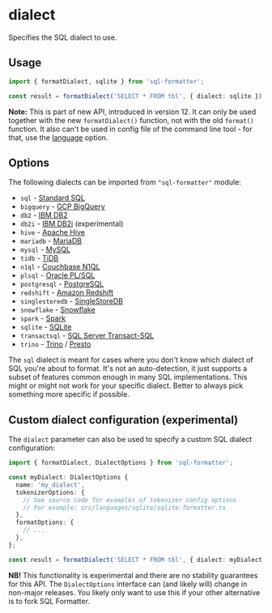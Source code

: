 # dialect

Specifies the SQL dialect to use.

## Usage

```ts
import { formatDialect, sqlite } from 'sql-formatter';

const result = formatDialect('SELECT * FROM tbl', { dialect: sqlite });
```

**Note:** This is part of new API, introduced in version 12.
It can only be used together with the new `formatDialect()` function,
not with the old `format()` function.
It also can't be used in config file of the command line tool -
for that, use the [language][] option.

## Options

The following dialects can be imported from `"sql-formatter"` module:

- `sql` - [Standard SQL][]
- `bigquery` - [GCP BigQuery][]
- `db2` - [IBM DB2][]
- `db2i` - [IBM DB2i][] (experimental)
- `hive` - [Apache Hive][]
- `mariadb` - [MariaDB][]
- `mysql` - [MySQL][]
- `tidb` - [TiDB][]
- `n1ql` - [Couchbase N1QL][]
- `plsql` - [Oracle PL/SQL][]
- `postgresql` - [PostgreSQL][]
- `redshift` - [Amazon Redshift][]
- `singlestoredb` - [SingleStoreDB][]
- `snowflake` - [Snowflake][]
- `spark` - [Spark][]
- `sqlite` - [SQLite][]
- `transactsql` - [SQL Server Transact-SQL][tsql]
- `trino` - [Trino][] / [Presto][]

The `sql` dialect is meant for cases where you don't know which dialect of SQL you're about to format.
It's not an auto-detection, it just supports a subset of features common enough in many SQL implementations.
This might or might not work for your specific dialect.
Better to always pick something more specific if possible.

## Custom dialect configuration (experimental)

The `dialect` parameter can also be used to specify a custom SQL dialect configuration:

```ts
import { formatDialect, DialectOptions } from 'sql-formatter';

const myDialect: DialectOptions {
  name: 'my_dialect',
  tokenizerOptions: {
    // See source code for examples of tokenizer config options
    // For example: src/languages/sqlite/sqlite.formatter.ts
  },
  formatOptions: {
    // ...
  },
};

const result = formatDialect('SELECT * FROM tbl', { dialect: myDialect });
```

**NB!** This functionality is experimental and there are no stability guarantees for this API.
The `DialectOptions` interface can (and likely will) change in non-major releases.
You likely only want to use this if your other alternative is to fork SQL Formatter.

[standard sql]: https://en.wikipedia.org/wiki/SQL:2011
[gcp bigquery]: https://cloud.google.com/bigquery
[ibm db2]: https://www.ibm.com/analytics/us/en/technology/db2/
[ibm db2i]: https://www.ibm.com/docs/en/i/7.5?topic=overview-db2-i
[apache hive]: https://hive.apache.org/
[mariadb]: https://mariadb.com/
[mysql]: https://www.mysql.com/
[tidb]: https://github.com/pingcap/tidb/
[couchbase n1ql]: http://www.couchbase.com/n1ql
[oracle pl/sql]: http://www.oracle.com/technetwork/database/features/plsql/index.html
[postgresql]: https://www.postgresql.org/
[presto]: https://prestodb.io/docs/current/
[amazon redshift]: https://docs.aws.amazon.com/redshift/latest/dg/cm_chap_SQLCommandRef.html
[singlestoredb]: https://docs.singlestore.com/managed-service/en/reference.html
[snowflake]: https://docs.snowflake.com/en/index.html
[spark]: https://spark.apache.org/docs/latest/api/sql/index.html
[sqlite]: https://sqlite.org/index.html
[trino]: https://trino.io/docs/current/
[tsql]: https://docs.microsoft.com/en-us/sql/sql-server/
[language]: ./language.md

